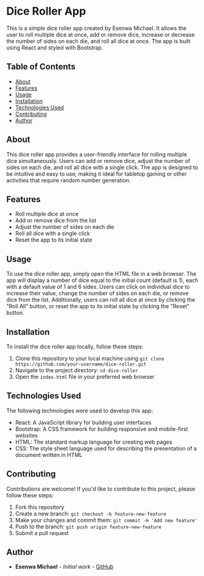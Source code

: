 # Dice Roller App

This is a simple dice roller app created by Esenwa Michael. It allows the user to roll multiple dice at once, add or remove dice, increase or decrease the number of sides on each die, and roll all dice at once. The app is built using React and styled with Bootstrap.

## Table of Contents
- [About](#about)
- [Features](#features)
- [Usage](#usage)
- [Installation](#installation)
- [Technologies Used](#technologies)
- [Contributing](#contributing)
- [Author](#author)

## About <a name="about"></a>

This dice roller app provides a user-friendly interface for rolling multiple dice simultaneously. Users can add or remove dice, adjust the number of sides on each die, and roll all dice with a single click. The app is designed to be intuitive and easy to use, making it ideal for tabletop gaming or other activities that require random number generation.

## Features <a name="features"></a>

- Roll multiple dice at once
- Add or remove dice from the list
- Adjust the number of sides on each die
- Roll all dice with a single click
- Reset the app to its initial state

## Usage <a name="usage"></a>

To use the dice roller app, simply open the HTML file in a web browser. The app will display a number of dice equal to the initial count (default is 1), each with a default value of 1 and 6 sides. Users can click on individual dice to increase their value, change the number of sides on each die, or remove dice from the list. Additionally, users can roll all dice at once by clicking the "Roll All" button, or reset the app to its initial state by clicking the "Reset" button.

## Installation <a name="installation"></a>

To install the dice roller app locally, follow these steps:

1. Clone this repository to your local machine using `git clone https://github.com/your-username/dice-roller.git`
2. Navigate to the project directory: `cd dice-roller`
3. Open the `index.html` file in your preferred web browser

## Technologies Used <a name="technologies"></a>

The following technologies were used to develop this app:

- React: A JavaScript library for building user interfaces
- Bootstrap: A CSS framework for building responsive and mobile-first websites
- HTML: The standard markup language for creating web pages
- CSS: The style sheet language used for describing the presentation of a document written in HTML

## Contributing <a name="contributing"></a>

Contributions are welcome! If you'd like to contribute to this project, please follow these steps:

1. Fork this repository
2. Create a new branch: `git checkout -b feature-new-feature`
3. Make your changes and commit them: `git commit -m 'Add new feature'`
4. Push to the branch: `git push origin feature-new-feature`
5. Submit a pull request

## Author <a name="author"></a>

- **Esenwa Michael** - *Initial work* - [GitHub](https://github.com/epicwizzle)
